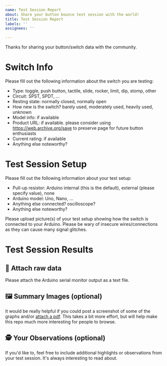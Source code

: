 ```yaml
---
name: Test Session Report
about: Share your button bounce test session with the world!
title: Test Session Report
labels: ''
assignees: ''

---
```


Thanks for sharing your button/switch data with the community.


# Switch Info
Please fill out the following information about the switch you are testing:

- Type: toggle, push button, tactile, slide, rocker, limit, dip, stomp, other
- Circuit: SPST, SPDT, ...
- Resting state: normally closed, normally open
- How new is the switch? barely used, moderately used, heavily used, unknown
- Model info: if available
- Product URL: if available. please consider using https://web.archive.org/save to preserve page for future button enthusiasts
- Current rating: if available
- Anything else noteworthy?


# Test Session Setup
Please fill out the following information about your test setup:
- Pull-up resistor: Arduino internal (this is the default), external (please specify value), none
- Arduino model: Uno, Nano, ...
- Anything else connected? oscilloscope?
- Anything else noteworthy?

Please upload picture(s) of your test setup showing how the switch is connected to your Arduino. Please be wary of insecure wires/connections as they can cause many signal glitches.


# Test Session Results
## 📄 Attach raw data
Please attach the Arduino serial monitor output as a text file.

## 🖼️ Summary Images (optional)
It would be really helpful if you could post a screenshot of some of the graphs and/or [attach a pdf](https://github.com/adamfk/bouncy-button-data/wiki/creating-a-pdf-of-your-data). This takes a bit more effort, but will help make this repo much more interesting for people to browse.

## 🕵️ Your Observations (optional)
If you'd like to, feel free to include additional highlights or observations from your test session. It's always interesting to read about.
